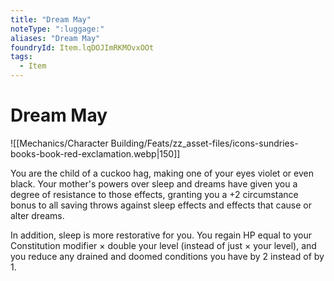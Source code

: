 ```yaml
---
title: "Dream May"
noteType: ":luggage:"
aliases: "Dream May"
foundryId: Item.lqDOJImRKMOvxOOt
tags:
  - Item
---
```


# Dream May
![[Mechanics/Character Building/Feats/zz_asset-files/icons-sundries-books-book-red-exclamation.webp|150]]

You are the child of a cuckoo hag, making one of your eyes violet or even black. Your mother's powers over sleep and dreams have given you a degree of resistance to those effects, granting you a +2 circumstance bonus to all saving throws against sleep effects and effects that cause or alter dreams.

In addition, sleep is more restorative for you. You regain HP equal to your Constitution modifier × double your level (instead of just × your level), and you reduce any drained and doomed conditions you have by 2 instead of by 1.
